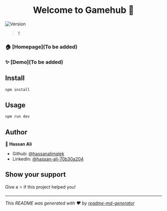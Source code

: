 <h1 align="center">Welcome to Gamehub 👋</h1>
<p>
  <img alt="Version" src="https://img.shields.io/badge/version-1-blue.svg?cacheSeconds=2592000" />
</p>

> T

### 🏠 [Homepage](To be added)

### ✨ [Demo](To be added)

## Install

```sh
npm install
```

## Usage

```sh
npm run dev
```

## Author

👤 **Hassan Ali**

* Github: [@hassanalimalek](https://github.com/hassanalimalek)
* LinkedIn: [@hassan-ali-70b30a204](https://linkedin.com/in/hassan-ali-70b30a204)

## Show your support

Give a ⭐️ if this project helped you!

***
_This README was generated with ❤️ by [readme-md-generator](https://github.com/kefranabg/readme-md-generator)_